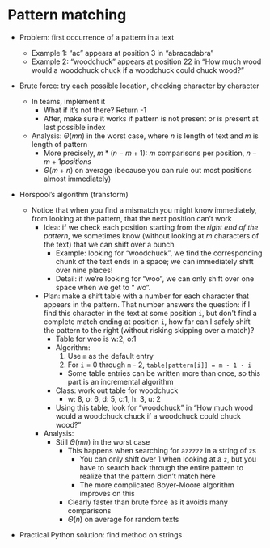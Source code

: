 # Pattern matching
* Problem: first occurrence of a pattern in a text
  * Example 1: “ac” appears at position 3 in “abracadabra”
  * Example 2: “woodchuck” appears at position 22 in “How much wood would a woodchuck chuck if a woodchuck could chuck wood?”
* Brute force: try each possible location, checking character by character
  * In teams, implement it
    * What if it’s not there? Return -1
    * After, make sure it works if pattern is not present or is present at last possible index
  * Analysis: $\Theta(mn)$ in the worst case, where $n$ is length of text and $m$ is length of pattern
    * More precisely, $m * (n - m + 1)$: $m$ comparisons per position, $n - m + 1 positions$
    * $\Theta(m + n)$ on average (because you can rule out most positions almost immediately)
  
* Horspool’s algorithm (transform)
  * Notice that when you find a mismatch you might know immediately, from looking at the pattern, that the next position can’t work
    * Idea: if we check each position starting from the *right end of the pattern*, we sometimes know (without looking at $m$ characters of the text) that we can shift over a bunch
      * Example: looking for “woodchuck”, we find the corresponding chunk of the text ends in a space; we can immediately shift over nine places!
      * Detail: if we’re looking for “woo”, we can only shift over one space when we get to “ wo”.
    * Plan: make a shift table with a number for each character that appears in the pattern. That number answers the question: if I find this character in the text at some position `i`, but don't find a complete match ending at position `i`, how far can I safely shift the pattern to the right (without risking skipping over a match)?
      * Table for woo is w:2, o:1
      * Algorithm:
        1. Use `m` as the default entry
        1. For `i` = 0 through `m` - 2, `table[pattern[i]] = m - 1 - i`
          * Some table entries can be written more than once, so this part is an incremental algorithm
      * Class: work out table for woodchuck
        * w: 8, o: 6, d: 5, c:1, h: 3, u: 2
      * Using this table, look for “woodchuck” in “How much wood would a woodchuck chuck if a woodchuck could chuck wood?”
    * Analysis:
      * Still $\Theta(mn)$ in the worst case
        * This happens when searching for `azzzzz` in a string of `z`s
          * You can only shift over 1 when looking at a `z`, but you have to search back through the entire pattern to realize that the pattern didn’t match here
          * The more complicated Boyer-Moore algorithm improves on this
        * Clearly faster than brute force as it avoids many comparisons
        * $\Theta(n)$ on average for random texts

* Practical Python solution: find method on strings
